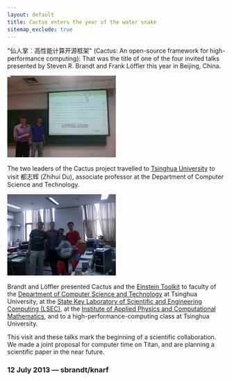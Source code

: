 ```yaml
---
layout: default
title: Cactus enters the year of the water snake
sitemap_exclude: true
---
```

"仙人掌：高性能计算开源框架" (Cactus: An open-source framework for
high-performance computing): That was the title of one of the four
invited talks presented by Steven R. Brandt and Frank Löffler this year
in Beijing, China.

<img src="china_1.jpg" width="250" />

The two leaders of the Cactus project travelled to [Tsinghua
University](http://www.tsinghua.edu.cn/publish/then/) to visit 都志辉
(Zhihui Du), associate professor at the Department of Computer Science
and Technology.

<img src="china_2.jpg" width="250" />

Brandt and Löffler presented Cactus and the [Einstein
Toolkit](http://einsteintoolkit.org/) to faculty of the [Department of
Computer Science and
Technology](http://www.tsinghua.edu.cn/publish/csen/) at Tsinghua
University, at the [State Key Laboratory of Scientific and Engineering
Computing (LSEC)](http://lsec.cc.ac.cn/), at the [Institute of Applied
Physics and Computational Mathematics](http://www.iapcm.ac.cn/), and to
a high-performance-computing class at Tsinghua University.

This visit and these talks mark the beginning of a scientific
collaboration. We made a joint proposal for computer time on Titan, and
are planning a scientific paper in the near future.

### 12 July 2013 — sbrandt/knarf
